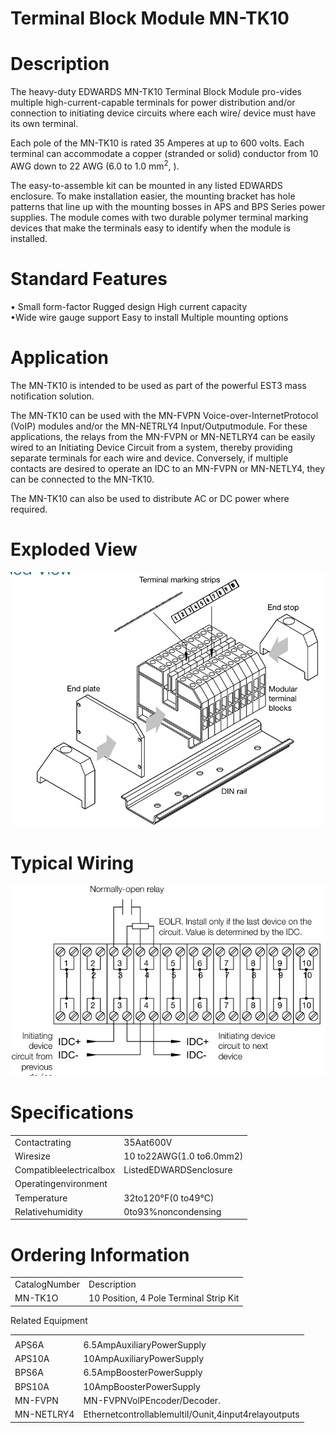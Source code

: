 # Terminal Block Module MN-TK10  

# Description  

The heavy-duty EDWARDS MN-TK10 Terminal Block Module pro-vides multiple high-current-capable terminals for power distribution and/or connection to initiating device circuits where each wire/ device must have its own terminal.  

Each pole of the MN-TK10 is rated 35 Amperes at up to 600 volts. Each terminal can accommodate a copper (stranded or solid) conductor from 10 AWG down to 22 AWG (6.0 to $1.0\:\mathsf{m m}^{2},$ ).  

The easy-to-assemble kit can be mounted in any listed EDWARDS enclosure.  To make installation easier, the mounting bracket has hole patterns that line up with the mounting bosses in APS and BPS Series power supplies. The module comes with two durable polymer terminal marking devices that make the terminals easy to identify when the module is installed.  

# Standard Features  

•	 Small form-factor Rugged design High current capacity   
•Wide wire gauge support Easy to install Multiple mounting options  

# Application  

The MN-TK10 is intended to be used as part of the powerful EST3 mass notification solution.  

The MN-TK10 can be used with the MN-FVPN Voice-over-InternetProtocol (VoIP) modules and/or the MN-NETRLY4 Input/Outputmodule. For these applications, the relays from the MN-FVPN or MN-NETLRY4 can be easily wired to an Initiating Device Circuit from a system, thereby providing separate terminals for each wire and device. Conversely, if multiple contacts are desired to operate an IDC to an MN-FVPN or MN-NETLY4, they can be connected to the MN-TK10.  

The MN-TK10 can also be used to distribute AC or DC power where required.  

# Exploded View  

![](images/6e24b9582657969abb2a764108941a97f85cfd54ee82d8a188d313414961e560.jpg)  

# Typical Wiring  

![](images/fa0ac4f048b8c32d55e3742a5cea63a93ffec3759ab97c6bd34dc5830d9abd1c.jpg)  

# Specifications  

<html><body><table><tr><td>Contactrating</td><td>35Aat600V</td></tr><tr><td>Wiresize</td><td>10 to22AWG(1.0 to6.0mm2)</td></tr><tr><td>Compatibleelectricalbox</td><td>ListedEDWARDSenclosure</td></tr><tr><td>Operatingenvironment</td><td></td></tr><tr><td>Temperature</td><td>32to120°F(0 to49°C)</td></tr><tr><td>Relativehumidity</td><td>0to93%noncondensing</td></tr></table></body></html>  

# Ordering Information  

<html><body><table><tr><td>CatalogNumber</td><td>Description</td></tr><tr><td>MN-TK1O</td><td>10 Position, 4 Pole Terminal Strip Kit</td></tr></table></body></html>  

Related Equipment   


<html><body><table><tr><td></td><td></td></tr><tr><td>APS6A</td><td>6.5AmpAuxiliaryPowerSupply</td></tr><tr><td>APS10A</td><td>10AmpAuxiliaryPowerSupply</td></tr><tr><td>BPS6A</td><td>6.5AmpBoosterPowerSupply</td></tr><tr><td>BPS10A</td><td>10AmpBoosterPowerSupply</td></tr><tr><td>MN-FVPN</td><td>MN-FVPNVolPEncoder/Decoder.</td></tr><tr><td>MN-NETLRY4</td><td>EthernetcontrollablemultiI/Ounit,4input4relayoutputs</td></tr></table></body></html>  